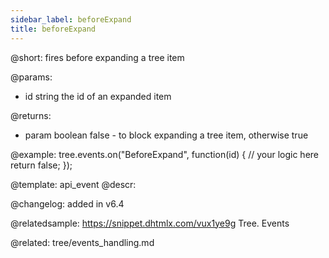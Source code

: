 ```yaml
---
sidebar_label: beforeExpand
title: beforeExpand
---          
```


@short: fires before expanding a tree item

@params: 
- id    string      the id of an expanded item

@returns:
- param     boolean     false - to block expanding  a tree item, otherwise true


@example:
tree.events.on("BeforeExpand", function(id) {
    // your logic here
    return false;
});


@template: api_event
@descr:

@changelog: added in v6.4

@relatedsample: https://snippet.dhtmlx.com/vux1ye9g	Tree. Events

@related: tree/events_handling.md